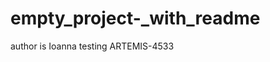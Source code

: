 # empty_project-_with_readme
<!-- updated after the pull requst - but not yet merged -->
<!-- pr1 - br2 - now br3 -->
author is Ioanna
testing ARTEMIS-4533